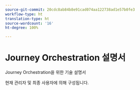 ```yaml
---
source-git-commit: 20cdc8ab84b8e91cad074aa122738ad1e57b0fe3
workflow-type: ht
translation-type: ht
source-wordcount: '16'
ht-degree: 100%

---
```

# Journey Orchestration 설명서

Journey Orchestration을 위한 기술 설명서

현재 관리자 및 최종 사용자에 의해 구성됩니다.
